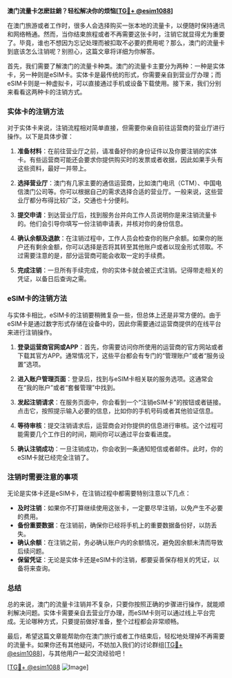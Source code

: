 **澳门流量卡怎麽註銷？轻松解决你的烦恼[[TG💪+ @esim1088](https://t.me/s/esim1088)]**

在澳门旅游或者工作时，很多人会选择购买一张本地的流量卡，以便随时保持通讯和网络畅通。然而，当你结束旅程或者不再需要这张卡时，注销它就显得尤为重要了。毕竟，谁也不想因为忘记处理而被扣取不必要的费用呢？那么，澳门的流量卡到底该怎么注销呢？别担心，这篇文章将详细为你解答。

首先，我们需要了解澳门的流量卡种类。澳门的流量卡主要分为两种：一种是实体卡，另一种则是eSIM卡。实体卡是最传统的形式，你需要亲自到营业厅办理；而eSIM卡则是一种虚拟卡，可以直接通过手机或设备下载使用。接下来，我们分别来看看这两种卡的注销方式。

### 实体卡的注销方法

对于实体卡来说，注销流程相对简单直接，但需要你亲自前往运营商的营业厅进行操作。以下是具体步骤：

1. **准备材料**：在前往营业厅之前，请准备好你的身份证件以及你要注销的实体卡。有些运营商可能还会要求你提供购买时的发票或者收据，因此如果手头有这些资料，最好一并带上。

2. **选择营业厅**：澳门有几家主要的通信运营商，比如澳门电讯（CTM）、中国电信澳门公司等。你可以根据自己的需求选择合适的营业厅。一般来说，这些营业厅都分布得比较广泛，交通也十分便利。

3. **提交申请**：到达营业厅后，找到服务台并向工作人员说明你是来注销流量卡的。他们会引导你填写一份注销申请表，并核对你的身份信息。

4. **确认余额及退款**：在注销过程中，工作人员会检查你的账户余额。如果你的账户还有剩余金额，你可以选择是否将其转至其他账户或者以现金形式领取。不过需要注意的是，部分运营商可能会收取一定的手续费。

5. **完成注销**：一旦所有手续完成，你的实体卡就会被正式注销。记得带走相关的凭证，以备日后查询之需。

### eSIM卡的注销方法

与实体卡相比，eSIM卡的注销要稍微复杂一些，但总体上还是非常方便的。由于eSIM卡是通过数字形式存储在设备中的，因此你需要通过运营商提供的在线平台来进行注销操作。

1. **登录运营商官网或APP**：首先，你需要访问你所使用的运营商的官方网站或者下载其官方APP。通常情况下，这些平台都会有专门的“管理账户”或者“服务设置”选项。

2. **进入账户管理页面**：登录后，找到与eSIM卡相关联的服务选项。这通常会在“我的账户”或者“套餐管理”中找到。

3. **发起注销请求**：在服务页面中，你会看到一个“注销eSIM卡”的按钮或者链接。点击它，按照提示输入必要的信息，比如你的手机号码或者其他验证信息。

4. **等待审核**：提交注销请求后，运营商会对你提供的信息进行审核。这个过程可能需要几个工作日的时间，期间你可以通过平台查看进度。

5. **确认注销成功**：一旦注销成功，你会收到一条通知短信或者邮件。此时，你的eSIM卡就已经完全注销了。

### 注销时需要注意的事项

无论是实体卡还是eSIM卡，在注销过程中都需要特别注意以下几点：

- **及时注销**：如果你不打算继续使用这张卡，一定要尽早注销，以免产生不必要的费用。
- **备份重要数据**：在注销前，确保你已经将手机上的重要数据备份好，以防丢失。
- **确认余额**：在注销之前，务必确认账户内的余额情况，避免因余额未清而导致后续问题。
- **保留凭证**：无论是实体卡还是eSIM卡的注销，都要妥善保存相关的凭证，以备将来查询。

### 总结

总的来说，澳门的流量卡注销并不复杂，只要你按照正确的步骤进行操作，就能顺利解决问题。实体卡需要亲自去营业厅办理，而eSIM卡则可以通过线上平台完成。无论哪种方式，只要提前做好准备，整个过程都会非常顺畅。

最后，希望这篇文章能帮助你在澳门旅行或者工作结束后，轻松地处理掉不再需要的流量卡。如果你还有其他疑问，不妨加入我们的讨论群组[[TG💪+ @esim1088](https://t.me/s/esim1088)]，与其他用户一起交流经验吧！

[[TG💪+ @esim1088](https://t.me/s/esim1088) ![Image](https://i.postimg.cc/4NQfJmqS/Snipaste-2025-05-13-00-14-12.png)]